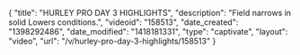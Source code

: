 {
    "title": "HURLEY PRO DAY 3 HIGHLIGHTS",
    "description": "Field narrows in solid Lowers conditions.",
    "videoid": "158513",
    "date_created": "1398292486",
    "date_modified": "1418181331",
    "type": "captivate",
    "layout": "video",
    "url": "\/v\/hurley-pro-day-3-highlights\/158513"
}